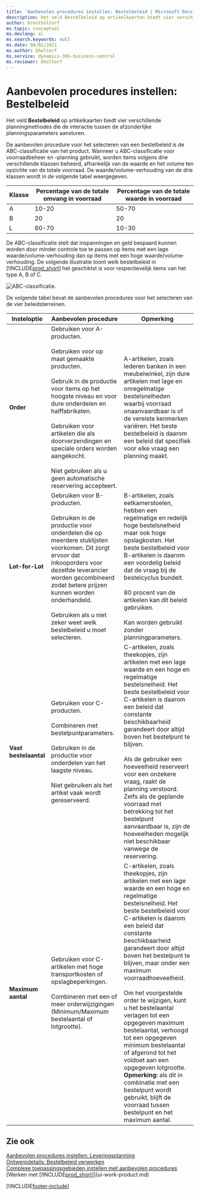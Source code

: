 ```yaml
---
title: 'Aanbevolen procedures instellen: Bestelbeleid | Microsoft Docs'
description: Het veld Bestelbeleid op artikelkaarten biedt vier verschillende planningmethodes die de interactie tussen de afzonderlijke planningsparameters aansturen.
author: brentholtorf
ms.topic: conceptual
ms.devlang: al
ms.search.keywords: null
ms.date: 04/01/2021
ms.author: bholtorf
ms.service: dynamics-365-business-central
ms.reviewer: bholtorf
---
```

# Aanbevolen procedures instellen: Bestelbeleid

Het veld **Bestelbeleid** op artikelkaarten biedt vier verschillende planningmethodes die de interactie tussen de afzonderlijke planningsparameters aansturen.  

De aanbevolen procedure voor het selecteren van een bestelbeleid is de ABC-classificatie van het product. Wanneer u ABC-classificatie voor voorraadbeheer en -planning gebruikt, worden items volgens drie verschillende klassen beheerd, afhankelijk van de waarde en het volume ten opzichte van de totale voorraad. De waarde/volume-verhouding van de drie klassen wordt in de volgende tabel weergegeven.

|Klasse|Percentage van de totale omvang in voorraad|Percentage van de totale waarde in voorraad|
|-----|-----------------------------|----------------------------|
|A|10-20|50-70|
|B|20|20|
|L|60-70|10-30|

De ABC-classificatie stelt dat inspanningen en geld bespaard kunnen worden door minder controle toe te passen op items met een lage waarde/volume-verhouding dan op items met een hoge waarde/volume-verhouding. De volgende illustratie toont welk bestelbeleid in [!INCLUDE[prod_short](includes/prod_short.md)] het geschiktst is voor respectievelijk items van het type A, B of C.

![ABC-classificatie.](media/abc_classification.png "abc_classification")

De volgende tabel bevat de aanbevolen procedures voor het selecteren van de vier beleidsterreinen.  

|Insteloptie|Aanbevolen procedure|Opmerking|  
|------------------|-------------------|-------------|  
|**Order**|Gebruiken voor A-producten.<br /><br /> Gebruiken voor op maat gemaakte producten.<br /><br /> Gebruik in de productie voor items op het hoogste niveau en voor dure onderdelen en halffabrikaten.<br /><br /> Gebruiken voor artikelen die als doorverzendingen en speciale orders worden aangekocht.<br /><br /> Niet gebruiken als u geen automatische reservering accepteert.|A-artikelen, zoals lederen banken in een meubelwinkel, zijn dure artikelen met lage en onregelmatige bestelsnelheden waarbij voorraad onaanvaardbaar is of de vereiste kenmerken variëren. Het beste bestelbeleid is daarom een beleid dat specifiek voor elke vraag een planning maakt.|  
|**Lot-for-Lot**|Gebruiken voor B-producten.<br /><br /> Gebruiken in de productie voor onderdelen die op meerdere stuklijsten voorkomen. Dit zorgt ervoor dat inkooporders voor dezelfde leverancier worden gecombineerd zodat betere prijzen kunnen worden onderhandeld.<br /><br /> Gebruiken als u niet zeker weet welk bestelbeleid u moet selecteren.|B-artikelen, zoals eetkamerstoelen, hebben een regelmatige en redelijk hoge bestelsnelheid maar ook hoge opslagkosten. Het beste bestelbeleid voor B-artikelen is daarom een voordelig beleid dat de vraag bij de bestelcyclus bundelt.<br /><br /> 80 procent van de artikelen kan dit beleid gebruiken.<br /><br /> Kan worden gebruikt zonder planningparameters.|  
|**Vast bestelaantal**|Gebruiken voor C-producten.<br /><br /> Combineren met bestelpuntparameters.<br /><br /> Gebruiken in de productie voor onderdelen van het laagste niveau.<br /><br /> Niet gebruiken als het artikel vaak wordt gereserveerd.|C-artikelen, zoals theekopjes, zijn artikelen met een lage waarde en een hoge en regelmatige bestelsnelheid. Het beste bestelbeleid voor C-artikelen is daarom een beleid dat constante beschikbaarheid garandeert door altijd boven het bestelpunt te blijven.<br /><br /> Als de gebruiker een hoeveelheid reserveert voor een onzekere vraag, raakt de planning verstoord. Zelfs als de geplande voorraad met betrekking tot het bestelpunt aanvaardbaar is, zijn de hoeveelheden mogelijk niet beschikbaar vanwege de reservering.|  
|**Maximum aantal**|Gebruiken voor C-artikelen met hoge transportkosten of opslagbeperkingen.<br /><br /> Combineren met een of meer orderwijzigingen (Minimum/Maximum bestelaantal of lotgrootte).|C-artikelen, zoals theekopjes, zijn artikelen met een lage waarde en een hoge en regelmatige bestelsnelheid. Het beste bestelbeleid voor C-artikelen is daarom een beleid dat constante beschikbaarheid garandeert door altijd boven het bestelpunt te blijven, maar onder een maximum voorraadhoeveelheid.<br /><br /> Om het voorgestelde order te wijzigen, kunt u het bestelaantal verlagen tot een opgegeven maximum bestelaantal, verhoogd tot een opgegeven minimum bestelaantal of afgerond tot het voldoet aan een opgegeven lotgrootte. **Opmerking:** als dit in combinatie met een bestelpunt wordt gebruikt, blijft de voorraad tussen bestelpunt en het maximum aantal.|  

## Zie ook

 [Aanbevolen procedures instellen: Leveringsplanning](setup-best-practices-supply-planning.md)  
 [Ontwerpdetails: Bestelbeleid verwerken](design-details-handling-reordering-policies.md)  
 [Complexe toepassingsgebieden instellen met aanbevolen procedures](set-up-complex-application-areas-using-best-practices.md)  
 [Werken met [!INCLUDE[prod_short](includes/prod_short.md)]](ui-work-product.md)


[!INCLUDE[footer-include](includes/footer-banner.md)]

